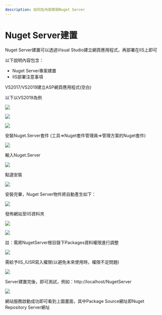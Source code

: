 ```yaml
---
description: 如何在內部架設Nuget Server
---
```


# Nuget Server建置

Nuget Server建置可以透過Visual Studio建立網頁應用程式，再部署在IIS上即可

以下說明內容包含：

* Nuget Server專案建置
* IIS部署注意事項

VS2017/VS2019建立ASP網頁應用程式\(空白\)

以下以VS2019為例

![](../../.gitbook/assets/image%20%2832%29.png)

![](../../.gitbook/assets/image%20%28202%29.png)

![](../../.gitbook/assets/image%20%28139%29.png)

安裝Nuget.Server套件 \(工具=&gt;Nuget套件管理員=&gt;管理方案的Nuget套件\)

![](../../.gitbook/assets/image%20%28153%29.png)

輸入Nuget.Server

![](../../.gitbook/assets/image%20%28132%29.png)

點選安裝

![](../../.gitbook/assets/image%20%28185%29.png)

安裝完畢，Nuget Server物件將自動產生如下：

![](../../.gitbook/assets/image%20%2888%29.png)

發佈網站至IIS資料夾

![](../../.gitbook/assets/image%20%2834%29.png)

![](../../.gitbook/assets/image%20%28189%29.png)

註：需將NugetServer根目錄下Packages資料權限進行調整

![](../../.gitbook/assets/image%20%2856%29.png)

需給予IIS\_IUSR寫入權限\(以避免未來使用時，權限不足問題\)

![](../../.gitbook/assets/image%20%2818%29.png)

Server建置完後，即可測試，例如：http://localhost/NugetServer

![](../../.gitbook/assets/image%20%281%29.png)

網站服務啟動成功即可看到上圖畫面，其中Package Source網址即Nuget Repository Server網址

